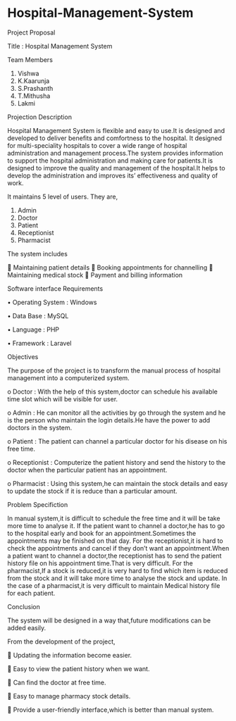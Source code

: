 # Hospital-Management-System

Project Proposal

Title : Hospital Management System

Team Members

1)	Vishwa
2)	K.Kaarunja
3)	S.Prashanth
4)	T.Mithusha
5)	Lakmi

Projection Description

Hospital Management System is flexible and easy to use.It is designed and developed to deliver benefits and comfortness to the hospital.
It designed for multi-speciality hospitals to cover a wide range of  hospital administration and management process.The system provides information to support the hospital administration and making care for patients.It is designed to improve the quality and management of the hospital.It helps to develop the administration and improves its’ effectiveness and quality of work.   

It maintains 5 level of users.
They are,
1.	Admin
2.	Doctor
3.	Patient
4.	Receptionist
5.	Pharmacist

The system includes

	Maintaining patient details
	Booking appointments for channelling
	Maintaining medical stock
	Payment and billing information

Software interface Requirements

•	Operating System : Windows

•	Data Base : MySQL

•	Language : PHP

•	Framework : Laravel

Objectives

   The purpose of the project is to transform the manual process of hospital management into a computerized system.
   
o	Doctor : With the help of this system,doctor can schedule his available time slot which will be visible for user.

o	Admin : He can monitor all the activities by go through the system and he is the person who maintain the login details.He have the power to add doctors in the system.

o	Patient : The patient can channel a particular doctor for his disease on his free time.

o	Receptionist : Computerize the patient history and send the history to the doctor when the particular patient has an appointment.

o	Pharmacist : Using this system,he can maintain the stock details and easy to update the stock if it is reduce than a particular amount.

Problem Specifiction

 In manual system,it is difficult to schedule the free time and it will be take more time to analyse it.
If the patient want to channel a doctor,he has to go to the hospital early and book for an appointment.Sometimes the appointments may be finished on that day.
For the receptionist,it is hard to check the appointments and cancel if  they don’t want an appointment.When a patient want to channel a doctor,the receptionist has to send the patient history file on his appointment time.That is very difficult.
For the pharmacist,If a stock is reduced,it is very hard to find which item is reduced from the stock and it will take more time to analyse the stock and update.
In the case of a pharmacist,it is very difficult to maintain Medical history file for each patient.

Conclusion

 The system will be designed in a way that,future modifications can be added easily.
 
From the development of the project,

	Updating the information become easier.

	Easy to view the patient history when we want.

	Can find the doctor at free time.

	Easy to manage pharmacy stock details.

	Provide a user-friendly interface,which is better than manual system.





